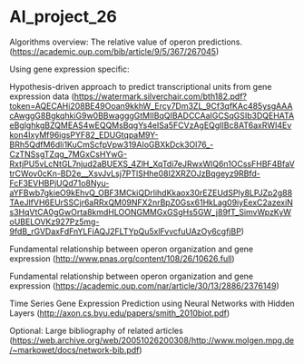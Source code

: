 # AI_project_26

Algorithms overview:
The relative value of operon predictions.
(https://academic.oup.com/bib/article/9/5/367/267045)

Using gene expression specific:

Hypothesis-driven approach to predict transcriptional units from gene expression data
(https://watermark.silverchair.com/bth182.pdf?token=AQECAHi208BE49Ooan9kkhW_Ercy7Dm3ZL_9Cf3qfKAc485ysgAAAcAwggG8BgkqhkiG9w0BBwagggGtMIIBqQIBADCCAaIGCSqGSIb3DQEHATAeBglghkgBZQMEAS4wEQQMsBqgYs4eISa5FCVzAgEQgIIBc8AT6axRWI4Evkon4IxyMf96igsPYF82_EDUGtqpaM9Y-BRh5QdfM6dli1KuCmScfpVpw319AIoGBXkDck3Ol76_-CzTNSsgTZqg_7MGxCsHYwG-RxtjPU5vLcNtGL7njud2aBUEXS_4ZlH_XqTdi7eJRwxWlQ6n1OCssFHBF4BfaVtrCWov0cKn-BD2e__XsvJvLsj7PTlSHhe08I2XRZOJzBqgeyz9RBfd-FcF3EVHBPjUQd71o8Nyu-aYFBwb7gkieO9kEhvQ_OBF3MCkiQDrlihdKkaox30rEZEUdSPly8LPJZp2g88TAeJlfVH6EUrSSCjr6aRRxQM09NFX2nrBpZ0Gsx61HkLag09iyEexC2azexiNs3HqVtCA0gGwOrta8kmdHLOONGMMGxGSgHs5GW_j89fT_SimvWpzKyWoUBELOVKz927Pz5mg-9fdB_rGVDaxFdFnYLFiAQJ2FLTYpQu5xlFvvcfuUAzOy6cgfjBP)

Fundamental relationship between operon organization and gene expression
(http://www.pnas.org/content/108/26/10626.full)

Fundamental relationship between operon organization and gene expression
(https://academic.oup.com/nar/article/30/13/2886/2376149)

Time Series Gene Expression Prediction using Neural Networks with Hidden Layers
(http://axon.cs.byu.edu/papers/smith_2010biot.pdf)


Optional:
Large bibliography of related articles
(https://web.archive.org/web/20051026200308/http://www.molgen.mpg.de/~markowet/docs/network-bib.pdf)
